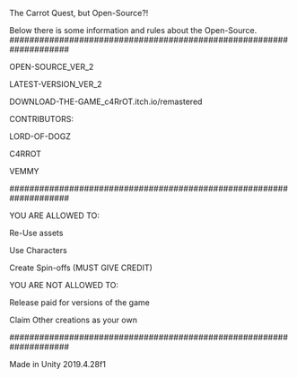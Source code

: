 The Carrot Quest, but Open-Source?!

Below there is some information and rules about the Open-Source.
####################################################################

OPEN-SOURCE_VER_2

LATEST-VERSION_VER_2

DOWNLOAD-THE-GAME_c4RrOT.itch.io/remastered

CONTRIBUTORS:

LORD-OF-DOGZ

C4RROT

VEMMY

####################################################################

YOU ARE ALLOWED TO:

Re-Use assets

Use Characters

Create Spin-offs (MUST GIVE CREDIT)

YOU ARE NOT ALLOWED TO:

Release paid for versions of the game

Claim Other creations as your own

####################################################################

Made in Unity 2019.4.28f1
